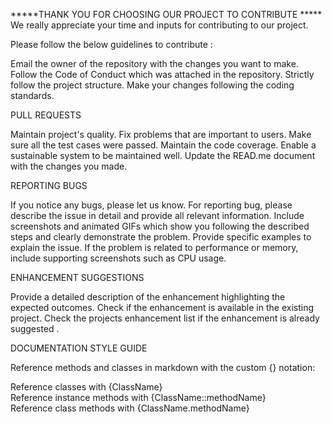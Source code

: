 *****THANK YOU FOR CHOOSING OUR PROJECT TO CONTRIBUTE *****
We really appreciate your time and inputs for contributing to our project.

Please follow the below guidelines to contribute : 

Email the owner of the repository with the changes you want to make.
Follow the Code of Conduct which was attached in the repository.
Strictly follow the project structure.
Make your changes following the coding standards.

PULL REQUESTS

Maintain project's quality.
Fix problems that are important to users.
Make sure all the test cases were passed.
Maintain the code coverage.
Enable a sustainable system to be maintained well.
Update the READ.me document with the changes you made.

REPORTING BUGS

If you notice any bugs, please let us know.
For reporting bug, please describe the issue in detail and provide all relevant information.
Include screenshots and animated GIFs which show you following the described steps and clearly demonstrate the problem.
Provide specific examples to explain the issue.
If the problem is related to performance or memory, include supporting screenshots such as CPU usage.

ENHANCEMENT SUGGESTIONS

Provide a detailed description of the enhancement highlighting the expected outcomes.
Check if the enhancement is available in the existing project.
Check the projects enhancement list if the enhancement is already suggested .

DOCUMENTATION STYLE GUIDE

Reference methods and classes in markdown with the custom {} notation:

Reference classes with {ClassName}  
Reference instance methods with {ClassName::methodName}  
Reference class methods with {ClassName.methodName} 



